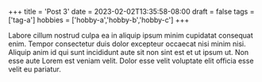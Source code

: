 +++
title = 'Post 3'
date = 2023-02-02T13:35:58-08:00
draft = false
tags = ['tag-a']
hobbies = ['hobby-a','hobby-b','hobby-c']
+++

Labore cillum nostrud culpa ea in aliquip ipsum minim cupidatat consequat enim. Tempor consectetur duis dolor excepteur occaecat nisi minim nisi. Aliquip anim id qui sunt incididunt aute sit non sint est et ut ipsum ut. Non esse aute Lorem est veniam velit. Dolor esse velit voluptate elit officia esse velit eu pariatur.

